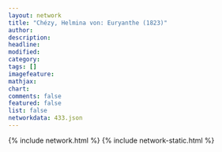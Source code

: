```yaml
---
layout: network
title: "Chézy, Helmina von: Euryanthe (1823)"
author:
description:
headline:
modified:
category:
tags: []
imagefeature: 
mathjax: 
chart: 
comments: false
featured: false
list: false
networkdata: 433.json
---
```

{% include network.html %}
{% include network-static.html %}
